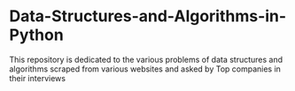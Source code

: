 # Data-Structures-and-Algorithms-in-Python
This repository is dedicated to the various problems of data structures and algorithms scraped from various websites and asked by Top companies in their interviews
